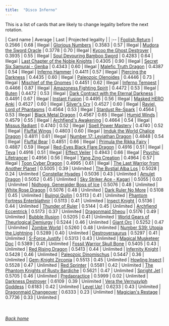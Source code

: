 ```yaml
---
title:  "Disco Inferno"
---
```


This is a list of cards that are likely to change legality before the next rotation.

| Card name | Average | Last | Projected legality |
| :-- |
[Foolish Return](https://db.ygoprodeck.com/card/?search=Foolish%20Return) | 0.2566 | 0.68 | Illegal |
[Glorious Numbers](https://db.ygoprodeck.com/card/?search=Glorious%20Numbers) | 0.3583 | 0.57 | Illegal |
[Mudora the Sword Oracle](https://db.ygoprodeck.com/card/?search=Mudora%20the%20Sword%20Oracle) | 0.3778 | 0.70 | Illegal |
[Kycoo the Ghost Destroyer](https://db.ygoprodeck.com/card/?search=Kycoo%20the%20Ghost%20Destroyer) | 0.3935 | 0.55 | Illegal |
[Soul Devouring Bamboo Sword](https://db.ygoprodeck.com/card/?search=Soul%20Devouring%20Bamboo%20Sword) | 0.4283 | 0.64 | Illegal |
[Last Chapter of the Noble Knights](https://db.ygoprodeck.com/card/?search=Last%20Chapter%20of%20the%20Noble%20Knights) | 0.4305 | 0.90 | Illegal |
[Secret Six Samurai - Genba](https://db.ygoprodeck.com/card/?search=Secret%20Six%20Samurai%20-%20Genba) | 0.4343 | 0.60 | Illegal |
[Malefic Truth Dragon](https://db.ygoprodeck.com/card/?search=Malefic%20Truth%20Dragon) | 0.4387 | 0.54 | Illegal |
[Inferno Hammer](https://db.ygoprodeck.com/card/?search=Inferno%20Hammer) | 0.4411 | 0.57 | Illegal |
[Piercing the Darkness](https://db.ygoprodeck.com/card/?search=Piercing%20the%20Darkness) | 0.4435 | 0.60 | Illegal |
[Paleozoic Olenoides](https://db.ygoprodeck.com/card/?search=Paleozoic%20Olenoides) | 0.4446 | 0.73 | Illegal |
[Mischief of the Gnomes](https://db.ygoprodeck.com/card/?search=Mischief%20of%20the%20Gnomes) | 0.4451 | 0.62 | Illegal |
[Inferno Tempest](https://db.ygoprodeck.com/card/?search=Inferno%20Tempest) | 0.4466 | 0.87 | Illegal |
[Amazoness Fighting Spirit](https://db.ygoprodeck.com/card/?search=Amazoness%20Fighting%20Spirit) | 0.4472 | 0.53 | Illegal |
[Buten](https://db.ygoprodeck.com/card/?search=Buten) | 0.4472 | 0.53 | Illegal |
[Dark Contract with the Eternal Darkness](https://db.ygoprodeck.com/card/?search=Dark%20Contract%20with%20the%20Eternal%20Darkness) | 0.4491 | 0.67 | Illegal |
[Instant Fusion](https://db.ygoprodeck.com/card/?search=Instant%20Fusion) | 0.4495 | 0.56 | Illegal |
[Masked HERO Anki](https://db.ygoprodeck.com/card/?search=Masked%20HERO%20Anki) | 0.4527 | 0.60 | Illegal |
[Silver's Cry](https://db.ygoprodeck.com/card/?search=Silver's%20Cry) | 0.4527 | 0.60 | Illegal |
[Raviel, Lord of Phantasms](https://db.ygoprodeck.com/card/?search=Raviel,%20Lord%20of%20Phantasms) | 0.4564 | 0.53 | Illegal |
[Stardust Re-Spark](https://db.ygoprodeck.com/card/?search=Stardust%20Re-Spark) | 0.4564 | 0.53 | Illegal |
[Black Metal Dragon](https://db.ygoprodeck.com/card/?search=Black%20Metal%20Dragon) | 0.4567 | 0.65 | Illegal |
[Humid Winds](https://db.ygoprodeck.com/card/?search=Humid%20Winds) | 0.4579 | 0.55 | Illegal |
[Archfiend's Awakening](https://db.ygoprodeck.com/card/?search=Archfiend's%20Awakening) | 0.4664 | 0.54 | Illegal |
[Missus Radiant](https://db.ygoprodeck.com/card/?search=Missus%20Radiant) | 0.4740 | 0.52 | Illegal |
[Spell Power Mastery](https://db.ygoprodeck.com/card/?search=Spell%20Power%20Mastery) | 0.4740 | 0.52 | Illegal |
[Fluffal Wings](https://db.ygoprodeck.com/card/?search=Fluffal%20Wings) | 0.4803 | 0.60 | Illegal |
[Imduk the World Chalice Dragon](https://db.ygoprodeck.com/card/?search=Imduk%20the%20World%20Chalice%20Dragon) | 0.4811 | 0.61 | Illegal |
[Number 17: Leviathan Dragon](https://db.ygoprodeck.com/card/?search=Number%2017:%20Leviathan%20Dragon) | 0.4848 | 0.54 | Illegal |
[Fluffal Bear](https://db.ygoprodeck.com/card/?search=Fluffal%20Bear) | 0.4851 | 0.66 | Illegal |
[Primula the Rikka Fairy](https://db.ygoprodeck.com/card/?search=Primula%20the%20Rikka%20Fairy) | 0.4887 | 0.59 | Illegal |
[Red-Eyes Black Flare Dragon](https://db.ygoprodeck.com/card/?search=Red-Eyes%20Black%20Flare%20Dragon) | 0.4916 | 0.51 | Illegal |
[Teva](https://db.ygoprodeck.com/card/?search=Teva) | 0.4916 | 0.51 | Illegal |
[Effect Veiler](https://db.ygoprodeck.com/card/?search=Effect%20Veiler) | 0.4943 | 0.66 | Illegal |
[Psychic Lifetrancer](https://db.ygoprodeck.com/card/?search=Psychic%20Lifetrancer) | 0.4956 | 0.56 | Illegal |
[Yang Zing Creation](https://db.ygoprodeck.com/card/?search=Yang%20Zing%20Creation) | 0.4964 | 0.57 | Illegal |
[Toon Cyber Dragon](https://db.ygoprodeck.com/card/?search=Toon%20Cyber%20Dragon) | 0.4995 | 0.61 | Illegal |
[The Last Warrior from Another Planet](https://db.ygoprodeck.com/card/?search=The%20Last%20Warrior%20from%20Another%20Planet) | 0.5005 | 0.39 | Unlimited |
[The Bystial Alba Los](https://db.ygoprodeck.com/card/?search=The%20Bystial%20Alba%20Los) | 0.5028 | 0.24 | Unlimited |
[Constellar Hyades](https://db.ygoprodeck.com/card/?search=Constellar%20Hyades) | 0.5036 | 0.43 | Unlimited |
[Amulet Dragon](https://db.ygoprodeck.com/card/?search=Amulet%20Dragon) | 0.5052 | 0.45 | Unlimited |
[Sky Striker Ace - Kagari](https://db.ygoprodeck.com/card/?search=Sky%20Striker%20Ace%20-%20Kagari) | 0.5055 | 0.03 | Unlimited |
[Nidhogg, Generaider Boss of Ice](https://db.ygoprodeck.com/card/?search=Nidhogg,%20Generaider%20Boss%20of%20Ice) | 0.5076 | 0.48 | Unlimited |
[White Rose Dragon](https://db.ygoprodeck.com/card/?search=White%20Rose%20Dragon) | 0.5076 | 0.48 | Unlimited |
[Dark Ruler No More](https://db.ygoprodeck.com/card/?search=Dark%20Ruler%20No%20More) | 0.5108 | 0.45 | Unlimited |
[Bujingi Quilin](https://db.ygoprodeck.com/card/?search=Bujingi%20Quilin) | 0.5113 | 0.41 | Unlimited |
[Phantom Fortress Enterblathnir](https://db.ygoprodeck.com/card/?search=Phantom%20Fortress%20Enterblathnir) | 0.5113 | 0.41 | Unlimited |
[Insect Knight](https://db.ygoprodeck.com/card/?search=Insect%20Knight) | 0.5136 | 0.44 | Unlimited |
[Thunder of Ruler](https://db.ygoprodeck.com/card/?search=Thunder%20of%20Ruler) | 0.5144 | 0.45 | Unlimited |
[Archfiend Eccentrick](https://db.ygoprodeck.com/card/?search=Archfiend%20Eccentrick) | 0.5173 | 0.37 | Unlimited |
[Dragonmaid Sheou](https://db.ygoprodeck.com/card/?search=Dragonmaid%20Sheou) | 0.5176 | 0.49 | Unlimited |
[Bubble Illusion](https://db.ygoprodeck.com/card/?search=Bubble%20Illusion) | 0.5205 | 0.41 | Unlimited |
[World Gears of Theurlogical Demiurgy](https://db.ygoprodeck.com/card/?search=World%20Gears%20of%20Theurlogical%20Demiurgy) | 0.5244 | 0.46 | Unlimited |
[Giant Orc](https://db.ygoprodeck.com/card/?search=Giant%20Orc) | 0.5252 | 0.47 | Unlimited |
[Zombie World](https://db.ygoprodeck.com/card/?search=Zombie%20World) | 0.5260 | 0.48 | Unlimited |
[Number S39: Utopia the Lightning](https://db.ygoprodeck.com/card/?search=Number%20S39:%20Utopia%20the%20Lightning) | 0.5289 | 0.40 | Unlimited |
[Destroyersaurus](https://db.ygoprodeck.com/card/?search=Destroyersaurus) | 0.5297 | 0.41 | Unlimited |
[S-Force Justify](https://db.ygoprodeck.com/card/?search=S-Force%20Justify) | 0.5313 | 0.43 | Unlimited |
[Magical Musketeer Doc](https://db.ygoprodeck.com/card/?search=Magical%20Musketeer%20Doc) | 0.5389 | 0.41 | Unlimited |
[Fossil Warrior Skull Bone](https://db.ygoprodeck.com/card/?search=Fossil%20Warrior%20Skull%20Bone) | 0.5405 | 0.43 | Unlimited |
[Red Rising Dragon](https://db.ygoprodeck.com/card/?search=Red%20Rising%20Dragon) | 0.5413 | 0.44 | Unlimited |
[Infernity Knight](https://db.ygoprodeck.com/card/?search=Infernity%20Knight) | 0.5428 | 0.46 | Unlimited |
[Paleozoic Dinomischus](https://db.ygoprodeck.com/card/?search=Paleozoic%20Dinomischus) | 0.5447 | 0.36 | Unlimited |
[Gem-Knight Zirconia](https://db.ygoprodeck.com/card/?search=Gem-Knight%20Zirconia) | 0.5513 | 0.45 | Unlimited |
[Howling Insect](https://db.ygoprodeck.com/card/?search=Howling%20Insect) | 0.5528 | 0.47 | Unlimited |
[Red Sprinter](https://db.ygoprodeck.com/card/?search=Red%20Sprinter) | 0.5581 | 0.42 | Unlimited |
[The Phantom Knights of Rusty Bardiche](https://db.ygoprodeck.com/card/?search=The%20Phantom%20Knights%20of%20Rusty%20Bardiche) | 0.5621 | 0.47 | Unlimited |
[Spright Jet](https://db.ygoprodeck.com/card/?search=Spright%20Jet) | 0.5705 | 0.46 | Unlimited |
[Predapractice](https://db.ygoprodeck.com/card/?search=Predapractice) | 0.5999 | 0.02 | Unlimited |
[Darkness Destroyer](https://db.ygoprodeck.com/card/?search=Darkness%20Destroyer) | 0.6109 | 0.39 | Unlimited |
[Vera the Vernusylph Goddess](https://db.ygoprodeck.com/card/?search=Vera%20the%20Vernusylph%20Goddess) | 0.6183 | 0.42 | Unlimited |
[Level Up!](https://db.ygoprodeck.com/card/?search=Level%20Up!) | 0.6233 | 0.43 | Unlimited |
[Dragonmaid Changeover](https://db.ygoprodeck.com/card/?search=Dragonmaid%20Changeover) | 0.6333 | 0.23 | Unlimited |
[Magician's Restage](https://db.ygoprodeck.com/card/?search=Magician's%20Restage) | 0.7736 | 0.33 | Unlimited |

<br>

###### [Back home](index)